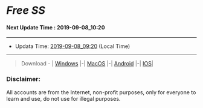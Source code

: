 
# *Free SS*

#### Next Update Time : 2019-09-08_10:20

---
* Updata Time: [2019-09-08_09:20](https://github.com/Geek-007/free-SS/blob/master/2019-09-08_09:20_FreeSS.txt) (Local Time)
---

> Download - | [Windows](https://github.com/shadowsocks/shadowsocks-windows/releases) |-| [MacOS](https://github.com/shadowsocks/shadowsocks-iOS/releases) |-| [Android](https://github.com/shadowsocks/shadowsocks-android/releases) |-| [IOS](https://itunes.apple.com/us/)|

### Disclaimer:
All accounts are from the Internet, non-profit purposes, only for everyone to learn and use, do not use for illegal purposes.
<br>
